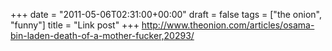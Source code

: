 +++
date = "2011-05-06T02:31:00+00:00"
draft = false
tags = ["the onion", "funny"]
title = "Link post"
+++
http://www.theonion.com/articles/osama-bin-laden-death-of-a-mother-fucker,20293/


